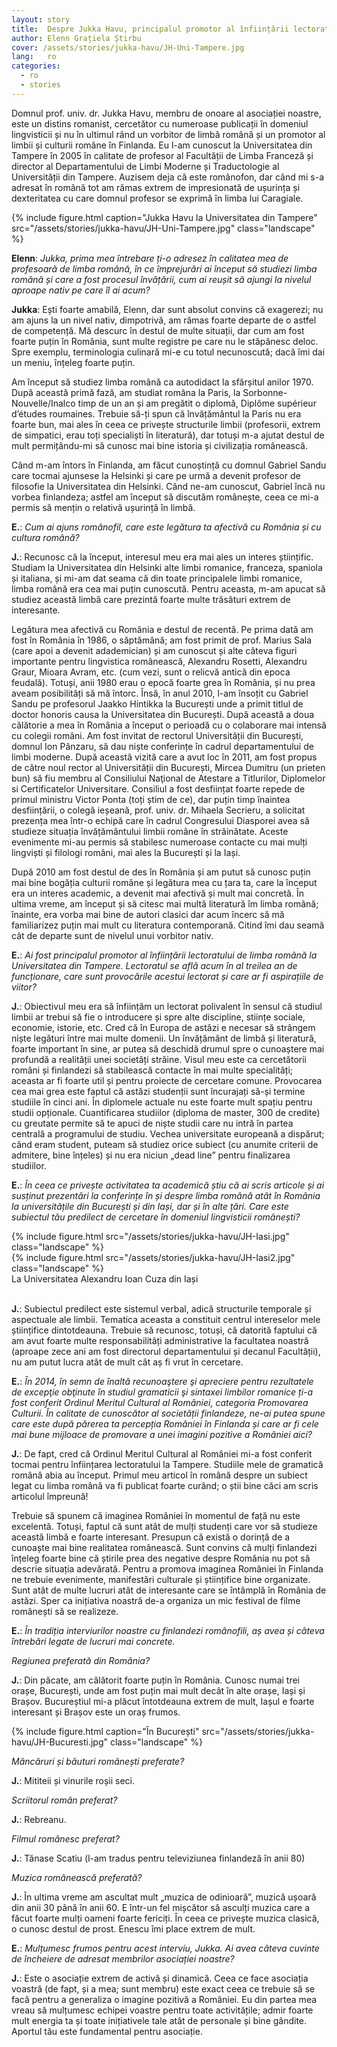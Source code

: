 ```yaml
---
layout: story
title:  Despre Jukka Havu, principalul promotor al înființării lectoratului de limba română la Universitatea din Tampere
author: Elenn Grațiela Știrbu
cover: /assets/stories/jukka-havu/JH-Uni-Tampere.jpg
lang:   ro
categories:
  - ro
  - stories
---
```

 
Domnul prof. univ. dr. Jukka Havu, membru de onoare al asociației noastre, este un distins romanist, cercetător cu numeroase publicații în domeniul lingvisticii și nu în ultimul rând un vorbitor de limbă română și un promotor al limbii și culturii române în Finlanda.
Eu l-am cunoscut la Universitatea din Tampere în 2005 în calitate de profesor al Facultății de Limba Franceză și director al Departamentului de Limbi Moderne și Traductologie al Universității din Tampere. Auzisem deja că este românofon, dar când mi s-a adresat în română tot am rămas extrem de impresionată de ușurința și dexteritatea cu care domnul profesor se exprimă în limba lui Caragiale.
 
<div class="row">
  <div class="col-md-6 col-md-offset-3">
    {% include figure.html caption="Jukka Havu la Universitatea din Tampere" src="/assets/stories/jukka-havu/JH-Uni-Tampere.jpg" class="landscape" %}
  </div>
</div>
 
__Elenn__: _Jukka, prima mea întrebare ți-o adresez în calitatea mea de profesoară de limba română, în ce împrejurări ai început să studiezi limba română și care a fost procesul învățării, cum ai reușit să ajungi la nivelul aproape nativ pe care îl ai acum?_
 
__Jukka__: Ești foarte amabilă, Elenn, dar sunt absolut convins că exagerezi; nu am ajuns la un nivel nativ, dimpotrivă, am rămas foarte departe de o astfel de competență. Mă descurc în destul de multe situații, dar cum am fost foarte puțin în România, sunt multe registre pe care nu le stăpânesc deloc. Spre exemplu, terminologia culinară mi-e cu totul necunoscută; dacă îmi dai un meniu, înțeleg foarte puțin.
 
Am început să studiez limba română ca autodidact la sfârșitul anilor 1970. După această primă fază, am studiat româna la Paris, la Sorbonne-Nouvelle/Inalco timp de un an și am pregătit o diplomă, Diplôme supérieur d’études roumaines. Trebuie să-ți spun că învățământul la Paris nu era foarte bun, mai ales în ceea ce privește structurile limbii (profesorii, extrem de simpatici, erau toți specialiști în literatură), dar totuși m-a ajutat destul de mult permițându-mi să cunosc mai bine istoria și civilizația românească.
 
Când m-am întors în Finlanda, am făcut cunoștință cu domnul Gabriel Sandu care tocmai ajunsese la Helsinki și care pe urmă a devenit profesor de filosofie la Universitatea din Helsinki. Când ne-am cunoscut, Gabriel încă nu vorbea finlandeza; astfel am început să discutăm românește, ceea ce mi-a permis să mențin o relativă ușurință în limbă.
 
__E.__: _Cum ai ajuns românofil, care este legătura ta afectivă cu România și cu cultura română?_
 
__J.__: Recunosc că la început, interesul meu era mai ales un interes științific. Studiam la Universitatea din Helsinki alte limbi romanice, franceza, spaniola și italiana, și mi-am dat seama că din toate principalele limbi romanice, limba română era cea mai puțin cunoscută. Pentru aceasta, m-am apucat să studiez această limbă care prezintă foarte multe trăsături extrem de interesante.
 
Legătura mea afectivă cu România e destul de recentă. Pe prima dată am fost în România în 1986, o săptămână; am fost primit de prof. Marius Sala (care apoi a devenit adademician) și am cunoscut și alte câteva figuri importante pentru lingvistica românească, Alexandru Rosetti, Alexandru Graur, Mioara Avram, etc. (cum vezi, sunt o relicvă antică din epoca feudală). Totuși, anii 1980 erau o epocă foarte grea în România, și nu prea aveam posibilități să mă întorc. Însă, în anul 2010, l-am însoțit cu Gabriel Sandu pe profesorul Jaakko Hintikka la București unde a primit titlul de doctor honoris causa la Universitatea din București. După această a doua călătorie a mea în România a început o perioadă cu o colaborare mai intensă cu colegii români. Am fost invitat de rectorul Universității din București, domnul Ion Pânzaru, să dau niște conferințe în cadrul departamentului de limbi moderne. După această vizită care a avut loc în 2011, am fost propus de către noul rector al Universității din București, Mircea Dumitru (un prieten bun) să fiu membru al Consiliului Naţional de Atestare a Titlurilor, Diplomelor si Certificatelor Universitare. Consiliul a fost desființat foarte repede de primul ministru Victor Ponta (toți știm de ce), dar puțin timp înaintea desființării, o colegă ieșeană, prof. univ. dr. Mihaela Secrieru, a solicitat prezența mea într-o echipă care în cadrul Congresului Diasporei avea să studieze situația învățământului limbii române în străinătate. Aceste evenimente mi-au permis să stabilesc numeroase contacte cu mai mulți lingviști și filologi români, mai ales la București și la Iași.
 
După 2010 am fost destul de des în România și am putut să cunosc puțin mai bine bogăția culturii române și legătura mea cu țara ta, care la început era un interes academic, a devenit mai afectivă și mult mai concretă. În ultima vreme, am început și să citesc mai multă literatură îm limba română; înainte, era vorba mai bine de autori clasici dar acum încerc să mă familiarizez puțin mai mult cu literatura contemporană. Citind îmi dau seamă cât de departe sunt de nivelul unui vorbitor nativ.
 
__E.__: _Ai fost principalul promotor al înființării lectoratului de limba română la Universitatea din Tampere. Lectoratul se află acum în al treilea an de funcționare, care sunt provocările acestui lectorat și care ar fi aspirațiile de viitor?_
 
__J.__: Obiectivul meu era să înființăm un lectorat polivalent în sensul că studiul limbii ar trebui să fie o introducere și spre alte discipline, stiințe sociale, economie, istorie, etc. Cred că în Europa de astăzi e necesar să strângem niște legături între mai multe domenii. Un învățământ de limbă și literatură, foarte important în sine, ar putea să deschidă drumul spre o cunoaștere mai profundă a realității unei societăți străine. Visul meu este ca cercetătorii români și finlandezi să stabilească contacte în mai multe specialități; aceasta ar fi foarte util și pentru proiecte de cercetare comune. Provocarea cea mai grea este faptul că astăzi studenții sunt încurajați să-și termine studiile în cinci ani. În diplomele actuale nu este foarte mult spațiu pentru studii opționale. Cuantificarea studiilor (diploma de master, 300 de credite) cu greutate permite să te apuci de niște studii care nu intră în partea centrală a programului de studiu. Vechea universitate europeană a dispărut; când eram student, puteam să studiez orice subiect (cu anumite criterii de admitere, bine înțeles) și nu era niciun „dead line” pentru finalizarea studiilor.
 
__E.__: _În ceea ce privește activitatea ta academică știu că ai scris articole și ai susținut prezentări la conferințe în și despre limba română atât în România la universitățile din București și din Iași, dar și în alte țări. Care este subiectul tău predilect de cercetare în domeniul lingvisticii românești?_

<div class="row">
  <div class="col-md-6">
    {% include figure.html src="/assets/stories/jukka-havu/JH-Iasi.jpg" class="landscape" %}
  </div>
  <div class="col-md-6">
    {% include figure.html src="/assets/stories/jukka-havu/JH-Iasi2.jpg" class="landscape" %}
  </div>
  <div class="text-center">La Universitatea Alexandru Ioan Cuza din Iași</div>
  <br>
</div>

__J.__: Subiectul predilect este sistemul verbal, adică structurile temporale și aspectuale ale limbii. Tematica aceasta a constituit centrul intereselor mele științifice dintotdeauna. Trebuie să recunosc, totuși, că datorită faptului că am avut foarte multe responsabilități administrative la facultatea noastră (aproape zece ani am fost directorul departamentului și decanul Facultății), nu am putut lucra atât de mult cât aș fi vrut în cercetare.
 
__E.__: _În 2014, în semn de înaltă recunoaştere şi apreciere pentru rezultatele de excepţie obţinute în studiul gramaticii şi sintaxei limbilor romanice ți-a fost conferit Ordinul Meritul Cultural al României, categoria Promovarea Culturii. În calitate de cunoscător al societății finlandeze, ne-ai putea spune care este după părerea ta percepția României în Finlanda și care ar fi cele mai bune mijloace de promovare a unei imagini pozitive a României aici?_
 
__J.__: De fapt, cred că Ordinul Meritul Cultural al României mi-a fost conferit tocmai pentru înființarea lectoratului la Tampere. Studiile mele de gramatică română abia au început. Primul meu articol în română despre un subiect legat cu limba română va fi publicat foarte curând; o știi bine căci am scris articolul împreună!
 
Trebuie să spunem că imaginea României în momentul de față nu este excelentă. Totuși, faptul că sunt atât de mulți studenți care vor să studieze această limbă e foarte interesant. Presupun că există o dorință de a cunoaște mai bine realitatea românească. Sunt convins că mulți finlandezi înțeleg foarte bine că știrile prea des negative despre România nu pot să descrie situația adevărată. Pentru a promova imaginea României în Finlanda ne trebuie evenimente, manifestări culturale și științifice bine organizate. Sunt atât de multe lucruri atât de interesante care se întâmplă în România de astăzi. Sper ca inițiativa noastră de-a organiza un mic festival de filme românești să se realizeze.
 
__E.__:  _În tradiția interviurilor noastre cu finlandezi românofili, aș avea și câteva întrebări legate de lucruri mai concrete._

_Regiunea preferată din România?_

__J.__: Din păcate, am călătorit foarte puțin în România. Cunosc numai trei orașe, București, unde am fost puțin mai mult decât în alte orașe, Iași și Brașov. Bucureștiul mi-a plăcut întotdeauna extrem de mult, Iașul e foarte interesant și Brașov este un oraș frumos.

<div class="row">
  <div class="col-md-6 col-md-offset-3">
    {% include figure.html caption="În București" src="/assets/stories/jukka-havu/JH-Bucuresti.jpg" class="landscape" %}
  </div>
</div>
 
_Mâncăruri și băuturi românești preferate?_

__J.__: Mititeii și vinurile roșii seci.

_Scriitorul român preferat?_

__J.__: Rebreanu.

_Filmul românesc preferat?_

__J.__: Tănase Scatiu (l-am tradus pentru televiziunea finlandeză în anii 80)

_Muzica românească preferată?_

__J.__: În ultima vreme am ascultat mult „muzica de odinioară”, muzică ușoară din anii 30 până în anii 60. E într-un fel mișcător să asculți muzica care a făcut foarte mulți oameni foarte fericiți. În ceea ce privește muzica clasică, o cunosc destul de prost. Enescu îmi place extrem de mult.
 
__E.__: _Mulțumesc frumos pentru acest interviu, Jukka. Ai avea câteva cuvinte de încheiere de adresat membrilor asociației noastre?_
 
__J.__: Este o asociație extrem de activă și dinamică. Ceea ce face asociația voastră (de fapt, și a mea; sunt membru) este exact ceea ce trebuie să se facă pentru a generaliza o imagine pozitivă a României. Eu din partea mea vreau să mulțumesc echipei voastre pentru toate activitățile; admir foarte mult energia ta și toate inițiativele tale atât de personale și bine gândite. Aportul tău este fundamental pentru asociație.
 